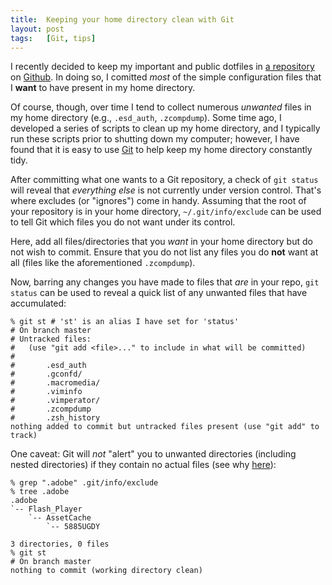 ```yaml
---
title:  Keeping your home directory clean with Git
layout: post
tags:   [Git, tips]
---
```

I recently decided to keep my important and public dotfiles in [a repository][config] on
[Github][github]. In doing so, I comitted _most_ of the simple configuration files that I **want**
to have present in my home directory.

Of course, though, over time I tend to collect numerous _unwanted_ files in my home directory
(e.g., `.esd_auth`, `.zcompdump`). Some time ago, I developed a series of scripts to clean up my
home directory, and I typically run these scripts prior to shutting down my computer; however,
I have found that it is easy to use [Git][git] to help keep my home directory constantly tidy.

After committing what one wants to a Git repository, a check of `git status` will reveal that
_everything else_ is not currently under version control. That's where excludes (or "ignores")
come in handy. Assuming that the root of your repository is in your home directory,
`~/.git/info/exclude` can be used to tell Git which files you do not want under its control.

Here, add all files/directories that you _want_ in your home directory but do not wish to commit.
Ensure that you do not list any files you do **not** want at all (files like the aforementioned
`.zcompdump`).

Now, barring any changes you have made to files that _are_ in your repo, `git status` can be used
to reveal a quick list of any unwanted files that have accumulated:

    % git st # 'st' is an alias I have set for 'status'
    # On branch master
    # Untracked files:
    #   (use "git add <file>..." to include in what will be committed)
    #
    #       .esd_auth
    #       .gconfd/
    #       .macromedia/
    #       .viminfo
    #       .vimperator/
    #       .zcompdump
    #       .zsh_history
    nothing added to commit but untracked files present (use "git add" to track)

One caveat: Git will _not_ "alert" you to unwanted directories (including nested directories) if
they contain no actual files (see why [here][google_empty_dirs]):

    % grep ".adobe" .git/info/exclude
    % tree .adobe
    .adobe
    `-- Flash_Player
        `-- AssetCache
            `-- 5885UGDY

    3 directories, 0 files
    % git st
    # On branch master
    nothing to commit (working directory clean)

[config]:            /config
[github]:            https://github.com/
[git]:               http://git-scm.com/
[google_empty_dirs]: https://www.google.com/search?q=git+empty+directories
